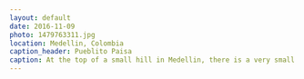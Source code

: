 ```yaml
---
layout: default
date: 2016-11-09
photo: 1479763311.jpg
location: Medellin, Colombia
caption_header: Pueblito Paisa
caption: At the top of a small hill in Medellin, there is a very small village that preserves the style of the old Paisa region. The few houses are colored in white and other colors. The church is very small and inside, the dimension of the windows are written on the walls!
---
```

